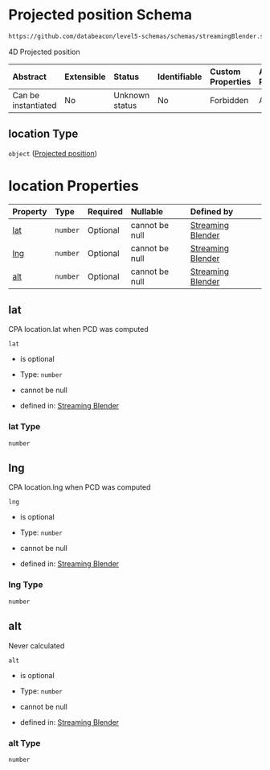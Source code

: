 # Projected position Schema

```txt
https://github.com/databeacon/level5-schemas/schemas/streamingBlender.schema.json#/properties/pcds/properties/synced/ownship/location
```

4D Projected position

| Abstract            | Extensible | Status         | Identifiable | Custom Properties | Additional Properties | Access Restrictions | Defined In                                                                                      |
| :------------------ | :--------- | :------------- | :----------- | :---------------- | :-------------------- | :------------------ | :---------------------------------------------------------------------------------------------- |
| Can be instantiated | No         | Unknown status | No           | Forbidden         | Allowed               | none                | [streamingBlender.schema.json\*](../../out/streamingBlender.schema.json "open original schema") |

## location Type

`object` ([Projected position](streamingblender-properties-potential-conflict-detection--properties-synced-ownship-projected-position.md))

# location Properties

| Property    | Type     | Required | Nullable       | Defined by                                                                                                                                                                                                                                                                                           |
| :---------- | :------- | :------- | :------------- | :--------------------------------------------------------------------------------------------------------------------------------------------------------------------------------------------------------------------------------------------------------------------------------------------------- |
| [lat](#lat) | `number` | Optional | cannot be null | [Streaming Blender](streamingblender-properties-potential-conflict-detection--properties-synced-ownship-projected-position-properties-lat.md "https://github.com/databeacon/level5-schemas/schemas/streamingBlender.schema.json#/properties/pcds/properties/synced/ownship/location/properties/lat") |
| [lng](#lng) | `number` | Optional | cannot be null | [Streaming Blender](streamingblender-properties-potential-conflict-detection--properties-synced-ownship-projected-position-properties-lng.md "https://github.com/databeacon/level5-schemas/schemas/streamingBlender.schema.json#/properties/pcds/properties/synced/ownship/location/properties/lng") |
| [alt](#alt) | `number` | Optional | cannot be null | [Streaming Blender](streamingblender-properties-potential-conflict-detection--properties-synced-ownship-projected-position-properties-alt.md "https://github.com/databeacon/level5-schemas/schemas/streamingBlender.schema.json#/properties/pcds/properties/synced/ownship/location/properties/alt") |

## lat

CPA location.lat when PCD was computed

`lat`

*   is optional

*   Type: `number`

*   cannot be null

*   defined in: [Streaming Blender](streamingblender-properties-potential-conflict-detection--properties-synced-ownship-projected-position-properties-lat.md "https://github.com/databeacon/level5-schemas/schemas/streamingBlender.schema.json#/properties/pcds/properties/synced/ownship/location/properties/lat")

### lat Type

`number`

## lng

CPA location.lng when PCD was computed

`lng`

*   is optional

*   Type: `number`

*   cannot be null

*   defined in: [Streaming Blender](streamingblender-properties-potential-conflict-detection--properties-synced-ownship-projected-position-properties-lng.md "https://github.com/databeacon/level5-schemas/schemas/streamingBlender.schema.json#/properties/pcds/properties/synced/ownship/location/properties/lng")

### lng Type

`number`

## alt

Never calculated

`alt`

*   is optional

*   Type: `number`

*   cannot be null

*   defined in: [Streaming Blender](streamingblender-properties-potential-conflict-detection--properties-synced-ownship-projected-position-properties-alt.md "https://github.com/databeacon/level5-schemas/schemas/streamingBlender.schema.json#/properties/pcds/properties/synced/ownship/location/properties/alt")

### alt Type

`number`
